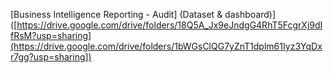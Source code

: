 [Business Intelligence Reporting - Audit] (Dataset & dashboard)]([https://drive.google.com/drive/folders/18Q5A_Jx9eJndgG4RhT5FcgrXj9dIfRsM?usp=sharing](https://drive.google.com/drive/folders/1bWGsClQG7yZnT1dplm61Iyz3YqDxr7gg?usp=sharing])
